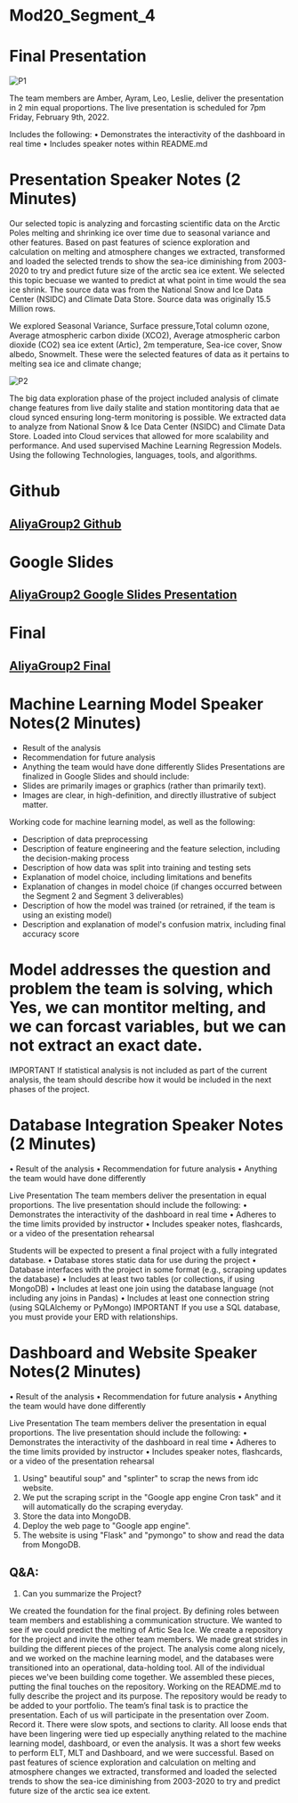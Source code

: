 # Mod20_Segment_4
# Final Presentation 
![P1](https://github.com/ALIYA2Group/Mod20_Segment_4/blob/main/Pictures/P1.jpg)

The team members are Amber, Ayram, Leo, Leslie, deliver the presentation in 2 min equal proportions. The live presentation is scheduled for 7pm Friday, February 9th, 2022. 

Includes the following:
•	Demonstrates the interactivity of the dashboard in real time 
•	Includes speaker notes within README.md

# Presentation Speaker Notes (2 Minutes)

Our selected topic is analyzing and forcasting scientific data on the Arctic Poles melting and shrinking ice over time due to seasonal variance and other features. Based on past features of science exploration and calculation on melting and atmosphere changes we extracted, transformed and loaded the selected trends to show the sea-ice diminishing from 2003-2020 to try and predict future  size of the arctic sea ice extent.
We selected this topic becuase we wanted to predict at what point in time would the sea ice shrink. The source data was from the National Snow and Ice Data Center (NSIDC) and Climate Data Store. Source data was originally 15.5 Million rows. 

We explored Seasonal Variance, Surface pressure,Total column ozone, Average atmospheric carbon dixide (XCO2), Average atmospheric carbon dioxide (CO2) sea ice extent (Artic), 2m temperature, Sea-ice cover, Snow albedo, Snowmelt. These were the selected features of data as it pertains to melting sea ice and climate change; 

![P2](https://github.com/ALIYA2Group/Mod20_Segment_4/blob/main/Pictures/P2.PNG)

The big data exploration phase of the project included analysis of climate change features from live daily stalite and station montitoring data that ae cloud synced ensuring long-term monitoring is possible. We extracted data to analyze from National Snow & Ice Data Center (NSIDC) and Climate Data Store. Loaded into Cloud services that allowed for more scalability and performance. And used supervised Machine Learning Regression Models. Using the following Technologies, languages, tools, and algorithms.

# Github 
## [AliyaGroup2 Github](https://github.com/ALIYA2Group)

# Google Slides
## [AliyaGroup2 Google Slides Presentation](https://docs.google.com/presentation/d/e/2PACX-1vTcX9jJk6ygnS3amtgkJ-ByMINvXs98Os4At5uzAr8ARsh10iMweahxc6NGSYjBHSQ_T0KmloQUrV55/pub?start=true&loop=true&delayms=3000)

# Final 
## [AliyaGroup2 Final](https://seaiceanalysis.appspot.com/)

# Machine Learning Model Speaker Notes(2 Minutes)

*	Result of the analysis
*	Recommendation for future analysis
*	Anything the team would have done differently
Slides
Presentations are finalized in Google Slides and should include:
*	Slides are primarily images or graphics (rather than primarily text).
*	Images are clear, in high-definition, and directly illustrative of subject matter.

Working code for machine learning model, as well as the following:
*	Description of data preprocessing
*	Description of feature engineering and the feature selection, including the decision-making process
*	Description of how data was split into training and testing sets
*	Explanation of model choice, including limitations and benefits
*	Explanation of changes in model choice (if changes occurred between the Segment 2 and Segment 3 deliverables)
*	Description of how the model was trained (or retrained, if the team is using an existing model)
*	Description and explanation of model's confusion matrix, including final accuracy score


# Model addresses the question and problem the team is solving, which Yes, we can montitor melting, and we can forcast variables, but we can not extract an exact date. 

IMPORTANT
If statistical analysis is not included as part of the current analysis, the team should describe how it would be included in the next phases of the project.

# Database Integration Speaker Notes (2 Minutes)
•	Result of the analysis
•	Recommendation for future analysis
•	Anything the team would have done differently

Live Presentation
The team members deliver the presentation in equal proportions. The live presentation should include the following:
•	Demonstrates the interactivity of the dashboard in real time
•	Adheres to the time limits provided by instructor
•	Includes speaker notes, flashcards, or a video of the presentation rehearsal

Students will be expected to present a final project with a fully integrated database.
•	Database stores static data for use during the project
•	Database interfaces with the project in some format (e.g., scraping updates the database)
•	Includes at least two tables (or collections, if using MongoDB)
•	Includes at least one join using the database language (not including any joins in Pandas)
•	Includes at least one connection string (using SQLAlchemy or PyMongo)
IMPORTANT
If you use a SQL database, you must provide your ERD with relationships.

# Dashboard and Website Speaker Notes(2 Minutes)
•	Result of the analysis
•	Recommendation for future analysis
•	Anything the team would have done differently

Live Presentation
The team members deliver the presentation in equal proportions. The live presentation should include the following:
•	Demonstrates the interactivity of the dashboard in real time
•	Adheres to the time limits provided by instructor
•	Includes speaker notes, flashcards, or a video of the presentation rehearsal

1. Using" beautiful soup" and "splinter" to scrap the news from idc website.
2. We put the scraping script in the "Google app engine Cron task" and it will automatically do the scraping everyday.
3. Store the data into MongoDB.
4. Deploy the web page to "Google app engine".
5. The website is using "Flask" and "pymongo" to show and read the data from MongoDB.


## Q&A:

1. Can you summarize the Project?  

We created the foundation for the final project. By defining roles between team members and establishing a communication structure. We wanted to see if we could predict the melting of Artic Sea Ice. We create a repository for the project and invite the other team members. We made great strides in building the different pieces of the project. The analysis come along nicely, and we worked on the machine learning model, and the databases were transitioned into an operational, data-holding tool. All of the individual pieces we've been building come together. We assembled these pieces, putting the final touches on the repository. Working on the README.md to fully describe the project and its purpose. The repository would be ready to be added to your portfolio. The team’s final task is to practice the presentation. Each of us will participate in the presentation over Zoom. Record it. There were slow spots, and sections to clarity. All loose ends that have been lingering were tied up especially anything related to the machine learning model, dashboard, or even the analysis. It was a short few weeks to perform ELT, MLT and Dashboard, and we were successful.  Based on past features of science exploration and calculation on melting and atmosphere changes we extracted, transformed and loaded the selected trends to  show the sea-ice diminishing from 2003-2020 to try and predict future  size of the arctic sea ice extent.
